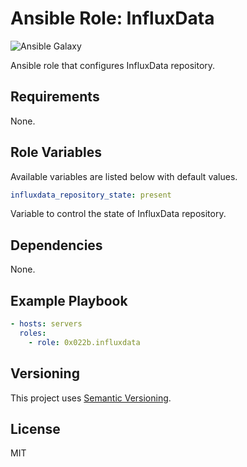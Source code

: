 # Ansible Role: InfluxData

![Ansible Galaxy](https://github.com/0x022b/ansible-role-influxdata/workflows/Ansible%20Galaxy/badge.svg)

Ansible role that configures InfluxData repository.

## Requirements

None.

## Role Variables

Available variables are listed below with default values.

```yaml
influxdata_repository_state: present
```

Variable to control the state of InfluxData repository.

## Dependencies

None.

## Example Playbook

```yaml
- hosts: servers
  roles:
    - role: 0x022b.influxdata
```

## Versioning

This project uses [Semantic Versioning][semver].

## License

MIT

[semver]: https://semver.org/
